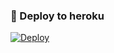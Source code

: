 ### 🚀 Deploy to heroku
[![Deploy](https://www.herokucdn.com/deploy/button.svg)](https://heroku.com/deploy?template=https://github.com/ferrux556/FidanRobot)
